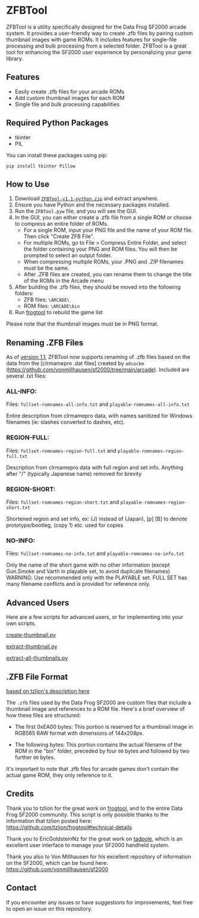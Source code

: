 # ZFBTool

ZFBTool is a utility specifically designed for the Data Frog SF2000 arcade system. It provides a user-friendly way to create .zfb files by pairing custom thumbnail images with game ROMs. It includes features for single-file processing and bulk processing from a selected folder. ZFBTool is a great tool for enhancing the SF2000 user experience by personalizing your game library.

## Features

- Easily create .zfb files for your arcade ROMs
- Add custom thumbnail images for each ROM
- Single file and bulk processing capabilities

## Required Python Packages

- tkinter
- PIL

You can install these packages using pip:

```
pip install tkinter Pillow
```

## How to Use

1. Download [`ZFBTool-v1.1-python.zip`](https://github.com/Dteyn/ZFBTool/releases/download/v1.1/ZFBTool-v1.1-py.zip) and extract anywhere.
2. Ensure you have Python and the necessary packages installed.
3. Run the `ZFBTool.pyw` file, and you will see the GUI.
4. In the GUI, you can either create a .zfb file from a single ROM or choose to compress an entire folder of ROMs.
    - For a single ROM, input your PNG file and the name of your ROM file. Then click "Create ZFB File".
    - For multiple ROMs, go to File > Compress Entire Folder, and select the folder containing your PNG and ROM files. You will then be prompted to select an output folder.
    - When compressing multiple ROMs, your .PNG and .ZIP filenames must be the same.
    - After .ZFB files are created, you can rename them to change the title of the ROMs in the Arcade menu
5. After building the .zfb files, they should be moved into the following folders:
   - ZFB files: `\ARCADE\`
   - ROM files: `\ARCADE\bin`
6. Run [frogtool](https://github.com/tzlion/frogtool) to rebuild the game list

Please note that the thumbnail images must be in PNG format.


## Renaming .ZFB Files

As of [version 1.1](https://github.com/Dteyn/ZFBTool/releases/tag/v1.1), ZFBTool now supports renaming of .zfb files based on the data from the [clrmamepro .dat files] created by `adcockm` (https://github.com/vonmillhausen/sf2000/tree/main/arcade). Included are several .txt files:

### ALL-INFO:
Files: `fullset-romnames-all-info.txt` and `playable-romnames-all-info.txt`

Entire description from clrmamepro data, with names sanitized for Windows filenames (ie: slashes converted to dashes, etc).

### REGION-FULL:
Files: `fullset-romnames-region-full.txt` and `playable-romnames-region-full.txt`

Description from clrmamepro data with full region and set info. Anything after "/" (typically Japanese name) removed for brevity

### REGION-SHORT:
Files: `fullset-romnames-region-short.txt` and `playable-romnames-region-short.txt`

Shortened region and set info, ex: (J) instead of (Japan), [p] [B] to denote prototype/bootleg, (copy 1) etc. used for copies

### NO-INFO:
Files: `fullset-romnames-no-info.txt` and `playable-romnames-no-info.txt`

Only the name of the short game with no other information (except Gun.Smoke and Varth in playable set, to avoid duplicate filenames)
WARNING: Use recommended only with the PLAYABLE set. FULL SET has many filename conflicts and is provided for reference only. 

## Advanced Users

Here are a few scripts for advanced users, or for implementing into your own scripts.

[create-thumbnail.py](https://github.com/Dteyn/ZFBTool/blob/master/src/create-thumbnail.py)

[extract-thumbnail.py](https://github.com/Dteyn/ZFBTool/blob/master/src/extract-thumbnail.py)

[extract-all-thumbnails.py](https://github.com/Dteyn/ZFBTool/blob/master/src/extract-all-thumbnails.py)

## .ZFB File Format

[based on tzlion's description here](https://github.com/tzlion/frogtool#technical-details)

The `.zfb` files used by the Data Frog SF2000 are custom files that include a thumbnail image and references to a ROM file. Here's a brief overview of how these files are structured:

- The first 0xEA00 bytes: This portion is reserved for a thumbnail image in RGB565 RAW format with dimensions of 144x208px.

- The following bytes: This portion contains the actual filename of the ROM in the "bin" folder, preceded by four `00` bytes and followed by two further `00` bytes.

It's important to note that .zfb files for arcade games don't contain the actual game ROM, they only reference to it.

## Credits

Thank you to tzlion for the great work on [frogtool](https://github.com/tzlion/frogtool), and to the entire Data Frog SF2000 community. This script is only possible thanks to the information that tzlion posted here: https://github.com/tzlion/frogtool#technical-details

Thank you to EricGoldsteinNz for the great work on [tadpole](https://github.com/EricGoldsteinNz/tadpole), which is an excellent user interface to manage your SF2000 handheld system.

Thank you also to Von Millhausen for his excellent repository of information on the SF2000, which can be found here: https://github.com/vonmillhausen/sf2000

## Contact

If you encounter any issues or have suggestions for improvements, feel free to open an issue on this repository.
